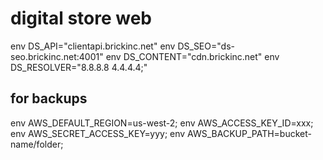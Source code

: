 # digital store web


env DS_API="clientapi.brickinc.net"
env DS_SEO="ds-seo.brickinc.net:4001"
env DS_CONTENT="cdn.brickinc.net"
env DS_RESOLVER="8.8.8.8 4.4.4.4;"

## for backups
env AWS_DEFAULT_REGION=us-west-2;
env AWS_ACCESS_KEY_ID=xxx;
env AWS_SECRET_ACCESS_KEY=yyy;
env AWS_BACKUP_PATH=bucket-name/folder;

